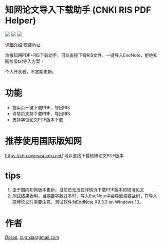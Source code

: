 # 知网论文导入下载助手 (CNKI RIS PDF Helper)
![](https://img.shields.io/badge/dynamic/json?color=green&label=version&query=version&url=https%3A%2F%2Fgreasyfork.org%2Fscripts%2F425133.json) ![](https://img.shields.io/badge/dynamic/json?color=red&label=GreasyFork&query=total_installs&suffix=%20total%20installs&url=https%3A%2F%2Fgreasyfork.org%2Fscripts%2F425133.json) ![](https://img.shields.io/badge/dynamic/json?color=green&label=GreasyFork&query=daily_installs&suffix=%20daily%20installs&url=https%3A%2F%2Fgreasyfork.org%2Fscripts%2F425133.json)

[详细介绍](https://github.com/Doradx/CNKI-PDF-RIS-Helper/blob/master/README.md)  [安装地址](https://greasyfork.org/en/scripts/425133)

油猴知网PDF+RIS下载助手，可以直接下载RIS文件，一键导入EndNote，拒绝知网垃圾*txt*导入方案！

个人开发者，不定期更新。

# 功能
- 搜索页一键下载PDF、导出RIS
- 详情页支持下载PDF、导出RIS
- 支持学位论文PDF版本下载

# 推荐使用国际版知网
https://chn.oversea.cnki.net/
可以直接下载硕博论文PDF版本

# tips
1. 由于国内知网版本更新，目前已无法在详情页下载PDF版本的硕博论文
2. 测试结果表明，当摘要字数过多时，导入EndNote中会导致摘要乱码，在导入硕博论文时需要注意。测试软件为EndNote X9.3.3 on Windows 10。

# 作者
[Dorad](https://blog.cuger.cn), cug.xia@gmail.com
